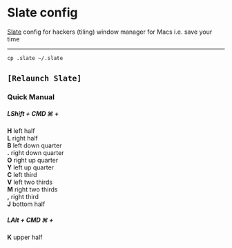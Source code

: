 # Slate config
[Slate](https://github.com/jigish/slate) config for hackers (tiling) window manager for Macs i.e. save your time

---
`cp .slate ~/.slate`

`[Relaunch Slate]`
---
### Quick Manual

##### LShift + CMD ⌘  + 
 
   **H** left half  
   **L** right half  
   **B** left down quarter  
   **.** right down quarter  
   **O** right up quarter  
   **Y** left up quarter  
   **C** left third  
   **V** left two thirds  
   **M** right two thirds  
   **,** right third  
   **J** bottom half  

##### LAlt + CMD ⌘ +
   
   **K** upper half
